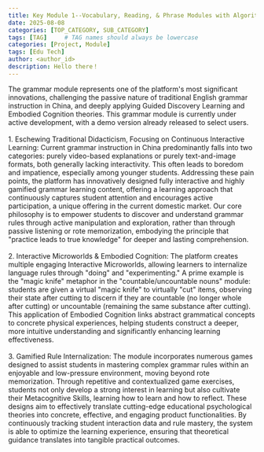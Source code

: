 ```yaml
---
title: Key Module 1--Vocabulary, Reading, & Phrase Modules with Algorithm-Driven Personalized Learning Loop
date: 2025-08-08
categories: [TOP_CATEGORY, SUB_CATEGORY]
tags: [TAG]     # TAG names should always be lowercase
categories: [Project, Module]
tags: [Edu Tech]
author: <author_id>        
description: Hello there！
---
```

The grammar module represents one of the platform's most significant innovations, challenging the passive nature of traditional English grammar instruction in China, and deeply applying Guided Discovery Learning and Embodied Cognition theories. This grammar module is currently under active development, with a demo version already released to select users.<br><br> 1. Eschewing Traditional Didacticism, Focusing on Continuous Interactive Learning: Current grammar instruction in China predominantly falls into two categories: purely video-based explanations or purely text-and-image formats, both generally lacking interactivity. This often leads to boredom and impatience, especially among younger students. Addressing these pain points, the platform has innovatively designed fully interactive and highly gamified grammar learning content, offering a learning approach that continuously captures student attention and encourages active participation, a unique offering in the current domestic market. Our core philosophy is to empower students to discover and understand grammar rules through active manipulation and exploration, rather than through passive listening or rote memorization, embodying the principle that "practice leads to true knowledge" for deeper and lasting comprehension.<br><br> 2. Interactive Microworlds & Embodied Cognition: The platform creates multiple engaging Interactive Microworlds, allowing learners to internalize language rules through "doing" and "experimenting." A prime example is the "magic knife" metaphor in the "countable/uncountable nouns" module: students are given a virtual "magic knife" to virtually "cut" items, observing their state after cutting to discern if they are countable (no longer whole after cutting) or uncountable (remaining the same substance after cutting). This application of Embodied Cognition links abstract grammatical concepts to concrete physical experiences, helping students construct a deeper, more intuitive understanding and significantly enhancing learning effectiveness.<br><br> 3. Gamified Rule Internalization: The module incorporates numerous games designed to assist students in mastering complex grammar rules within an enjoyable and low-pressure environment, moving beyond rote memorization. Through repetitive and contextualized game exercises, students not only develop a strong interest in learning but also cultivate their Metacognitive Skills, learning how to learn and how to reflect. These designs aim to effectively translate cutting-edge educational psychological theories into concrete, effective, and engaging product functionalities. By continuously tracking student interaction data and rule mastery, the system is able to optimize the learning experience, ensuring that theoretical guidance translates into tangible practical outcomes.
</div>

